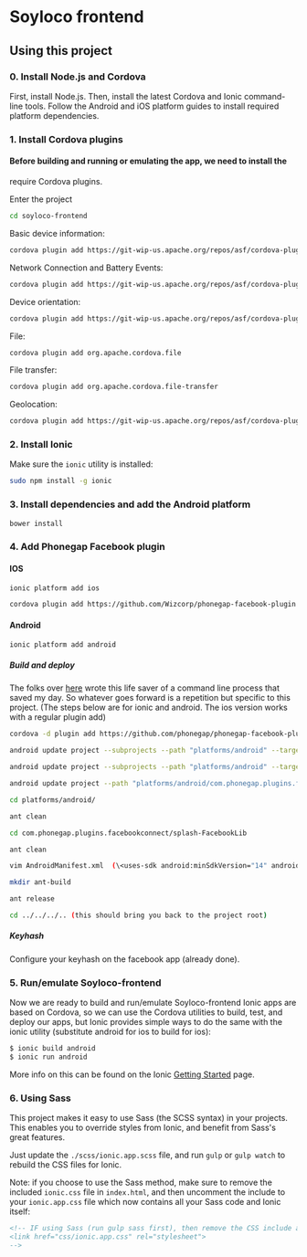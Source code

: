 Soyloco frontend
=====================

## Using this project


### 0. Install Node.js and Cordova
First, install Node.js. Then, install the latest Cordova and Ionic command-line tools.
Follow the Android and iOS platform guides to install required platform dependencies.

### 1. Install Cordova plugins

#### Before building and running or emulating the app, we need to install the
require Cordova plugins.

Enter the project
```bash
cd soyloco-frontend
```

Basic device information:
```bash
cordova plugin add https://git-wip-us.apache.org/repos/asf/cordova-plugin-device.git
```

Network Connection and Battery Events:
```bash
cordova plugin add https://git-wip-us.apache.org/repos/asf/cordova-plugin-network-information.git
```

Device orientation:
```bash
cordova plugin add https://git-wip-us.apache.org/repos/asf/cordova-plugin-device-orientation.git
```


File:
```bash
cordova plugin add org.apache.cordova.file
```


File transfer:
```bash
cordova plugin add org.apache.cordova.file-transfer
```
Geolocation:
```bash
cordova plugin add https://git-wip-us.apache.org/repos/asf/cordova-plugin-geolocation.git
```


### 2. Install Ionic

Make sure the `ionic` utility is installed:

```bash
sudo npm install -g ionic
```

### 3. Install dependencies and add the Android platform

```bash
bower install
```

### 4. Add Phonegap Facebook plugin

#### IOS
```bash
ionic platform add ios
```

```bash
cordova plugin add https://github.com/Wizcorp/phonegap-facebook-plugin.git --variable APP_ID="738982816123885" --variable APP_NAME="Splash"
```

#### Android
```bash
ionic platform add android
```

##### Build and deploy

The folks over [here](https://github.com/Wizcorp/phonegap-facebook-plugin/blob/develop/platforms/android/README.md) wrote this
life saver of a command line process that saved my day. So whatever goes forward is a repetition but specific to this project.
(The steps below are for ionic and android. The ios version works with a regular plugin add)

```bash
cordova -d plugin add https://github.com/phonegap/phonegap-facebook-plugin.git --variable APP_ID="738982816123885" --variable APP_NAME="Splash"
```
```bash
android update project --subprojects --path "platforms/android" --target android-19 --library "CordovaLib"
```
```bash
android update project --subprojects --path "platforms/android" --target android-19 --library "com.phonegap.plugins.facebookconnect/splash-FacebookLib"
```
```bash
android update project --path "platforms/android/com.phonegap.plugins.facebookconnect/splash-FacebookLib" --target android-19
```
```bash
cd platforms/android/
```
```bash
ant clean
```
```bash
cd com.phonegap.plugins.facebookconnect/splash-FacebookLib
```
```bash
ant clean
```
```bash
vim AndroidManifest.xml  (\<uses-sdk android:minSdkVersion="14" android:targetSdkVersion="19" /\>)
```
```bash
mkdir ant-build
```
```bash
ant release
```
```bash
cd ../../../.. (this should bring you back to the project root)
```

##### Keyhash

Configure your keyhash on the facebook app (already done).

### 5. Run/emulate Soyloco-frontend

Now we are ready to build and run/emulate Soyloco-frontend
Ionic apps are based on Cordova, so we can use the Cordova utilities
to build, test, and deploy our apps, but Ionic provides simple ways to do
the same with the ionic utility (substitute android for ios to build for ios):

```bash
$ ionic build android
$ ionic run android
```

More info on this can be found on the Ionic [Getting Started](http://ionicframework.com/getting-started) page.


### 6. Using Sass

This project makes it easy to use Sass (the SCSS syntax) in your projects. This enables you to override styles from Ionic, and benefit from
Sass's great features.

Just update the `./scss/ionic.app.scss` file, and run `gulp` or `gulp watch` to rebuild the CSS files for Ionic.

Note: if you choose to use the Sass method, make sure to remove the included `ionic.css` file in `index.html`, and then uncomment
the include to your `ionic.app.css` file which now contains all your Sass code and Ionic itself:

```html
<!-- IF using Sass (run gulp sass first), then remove the CSS include above
<link href="css/ionic.app.css" rel="stylesheet">
-->
```

